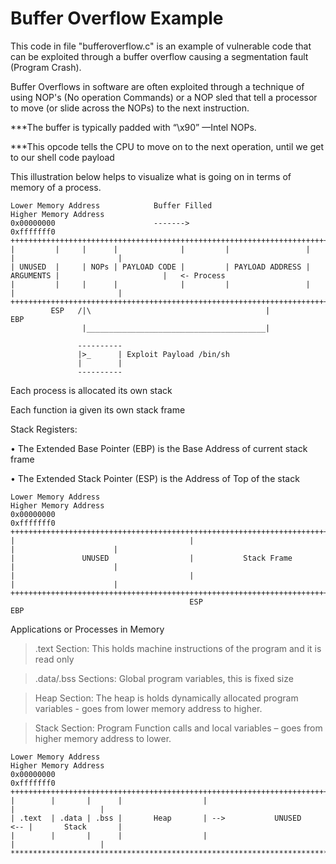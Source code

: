 # Buffer Overflow Example

This code in file "bufferoverflow.c" is an example of vulnerable code that can be exploited through a buffer overflow causing a segmentation fault (Program Crash).

Buffer Overflows in software are often exploited through a technique of using NOP's (No operation Commands) or a NOP sled that tell a processor to move (or slide across the NOPs) to the next instruction.

***The buffer is typically padded with “\x90” —Intel NOPs.

***This opcode tells the CPU to move on to the next operation, until we get to our shell code payload

This illustration below helps to visualize what is going on in terms of memory of a process.


    Lower Memory Address            Buffer Filled                                     Higher Memory Address
    0x00000000                      ------->                                                     0xfffffff0
    +++++++++++++++++++++++++++++++++++++++++++++++++++++++++++++++++++++++++++++++++++++++++++++++++++++++
    |         |     |      |              |         |                 |           |                       |
    | UNUSED  |     | NOPs | PAYLOAD CODE |         | PAYLOAD ADDRESS | ARGUMENTS |                       |   <- Process
    |         |     |      |              |         |                 |           |                       |
    +++++++++++++++++++++++++++++++++++++++++++++++++++++++++++++++++++++++++++++++++++++++++++++++++++++++
             ESP   /|\                                       |                   EBP
                    |________________________________________|
                   
                   ----------
                   |>_      | Exploit Payload /bin/sh 
                   |        |
                   ----------
                   
  
Each process is allocated its own stack

Each function ia given its own stack frame

Stack Registers:

• The Extended Base Pointer (EBP) is the Base Address of current stack frame

• The Extended Stack Pointer (ESP) is the Address of Top of the stack

    Lower Memory Address                                                              Higher Memory Address
    0x00000000                                                                                   0xfffffff0
    +++++++++++++++++++++++++++++++++++++++++++++++++++++++++++++++++++++++++++++++++++++++++++++++++++++++
    |                                       |                                      |                      |
    |               UNUSED                  |           Stack Frame                |                      |
    |                                       |                                      |                      |
    +++++++++++++++++++++++++++++++++++++++++++++++++++++++++++++++++++++++++++++++++++++++++++++++++++++++
                                            ESP                                   EBP
                             

Applications or Processes in Memory

>   .text Section: This holds machine instructions of the program and it is read only

>   .data/.bss Sections: Global program variables, this is fixed size

>   Heap Section: The heap is holds dynamically allocated program variables - goes from lower memory address to higher.

>   Stack Section: Program Function calls and local variables – goes from higher memory address to lower.

    Lower Memory Address                                                              Higher Memory Address
    0x00000000                                                                                   0xfffffff0
    +++++++++++++++++++++++++++++++++++++++++++++++++++++++++++++++++++++++++++++++++++++++++++++++++++++++
    |        |       |      |                  |                                      |                   |
    | .text  | .data | .bss |       Heap       | -->           UNUSED             <-- |       Stack       |
    |        |       |      |                  |                                      |                   |
    *******************************************************************************************************
    
